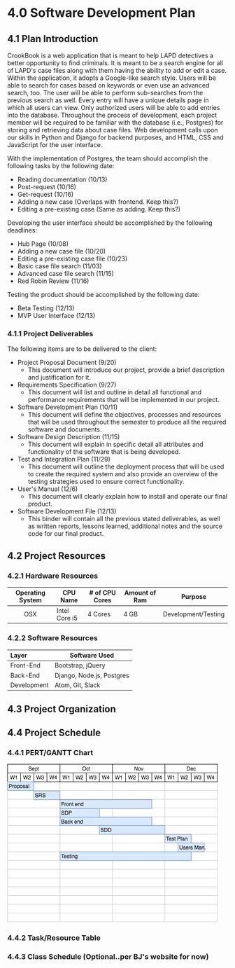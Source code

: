 # 4.0 Software Development Plan

## 4.1 Plan Introduction
CrookBook is a web application that is meant to help LAPD detectives a better
opportunity to find criminals. It is meant to be a search engine for all of
LAPD's case files along with them having the ability to add or edit a case.
Within the application, it adopts a Google-like search style. Users will be able
to search for cases based on keywords or even use an advanced search, too. The
user will be able to perform sub-searches from the previous search as well.
Every entry will have a unique details page in which all users can view.
Only authorized users will be able to add entries into the database. Throughout
the process of development, each project member will be required to be familiar
with the database (i.e., Postgres) for storing and retrieving data about case
files. Web development calls upon our skills in Python and Django for backend
purposes, and HTML, CSS and JavaScript for the user interface.

With the implementation of Postgres, the team should accomplish the following
tasks by the following date:
- Reading documentation (10/13)
- Post-request (10/16)
- Get-request (10/16)
- Adding a new case (Overlaps with frontend. Keep this?)
- Editing a pre-existing case (Same as adding. Keep this?)

Developing the user interface should be accomplished by the following deadlines:
- Hub Page (10/08)
- Adding a new case file (10/20)
- Editing a pre-existing case file (10/23)
- Basic case file search (11/03)
- Advanced case file search (11/15)
- Red Robin Review (11/16)

Testing the product should be accomplished by the following date:
- Beta Testing (12/13)
- MVP User Interface (12/13)

### 4.1.1 Project Deliverables
The following items are to be delivered to the client:
- Project Proposal Document (9/20)
    - This document will introduce our project, provide a brief description and justification for it.
- Requirements Specification (9/27)
    - This document will list and outline in detail all functional and performance requirements that will be implemented in our project.
- Software Development Plan (10/11)
    - This document will define the objectives, processes and resources that will be used throughout the semester to produce all the required software and documents.
- Software Design Description (11/15)
    - This document will explain in specific detail all attributes and functionality of the software that is being developed.
- Test and Integration Plan (11/29)
    - This document will outline the deployment process that will be used to create the required system and also provide an overview of the testing strategies used to ensure correct functionality.
- User's Manual (12/6)
    - This document will clearly explain how to install and operate our final product.
- Software Development File (12/13)
    - This binder will contain all the previous stated deliverables, as well as written reports, lessons learned, additional notes and the source code for our final product.
## 4.2 Project Resources

### 4.2.1 Hardware Resources
| Operating System | CPU Name      | # of CPU Cores | Amount of Ram | Purpose            |
|:----------------:|-------------- |----------------|---------------|--------------------|
| OSX              | Intel Core i5 | 4 Cores        | 4 GB          | Development/Testing|

### 4.2.2 Software Resources
| Layer      | Software Used             |
|:-----------|---------------------------|
| Front-End  | Bootstrap, jQuery         |
| Back-End   | Django, Node.js, Postgres |
| Development| Atom, Git, Slack          |
## 4.3 Project Organization

## 4.4 Project Schedule

### 4.4.1 PERT/GANTT Chart
![GAANT Chart](./images/CrookBookGaant.png)
### 4.4.2 Task/Resource Table

### 4.4.3 Class Schedule (Optional..per BJ's website for now)
